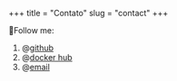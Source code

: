 +++
title = "Contato"
slug = "contact"
+++

👏Follow me:

1. @[github](https://github.com/hgfkeep)
2. @[docker hub](https://hub.docker.com/u/hgfkeep)
3. @[email](hgfkeep@gmail.com)

